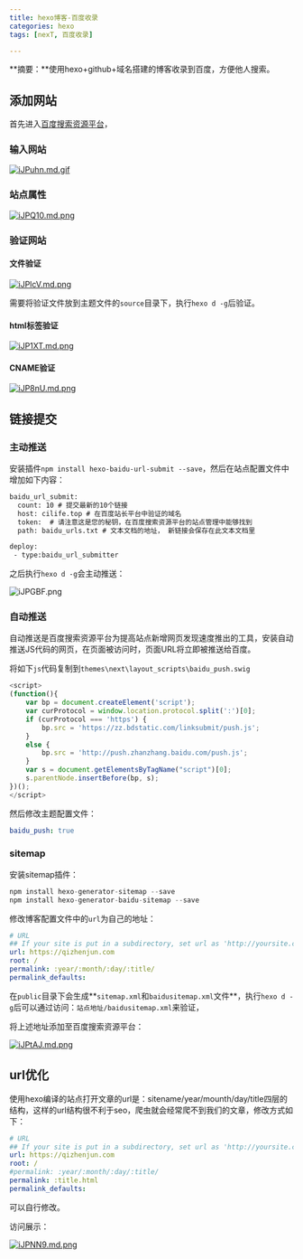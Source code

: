 ```yaml
---
title: hexo博客-百度收录
categories: hexo
tags: [nexT, 百度收录]

---
```


**摘要：**使用hexo+github+域名搭建的博客收录到百度，方便他人搜索。

<!-- more -->

## 添加网站

首先进入[百度搜索资源平台](https://ziyuan.baidu.com/site/siteadd)，

### 输入网站

[![iJPuhn.md.gif](http://img.qizhenjun.com/TIM截图20180930093028.png)](https://imgchr.com/i/iJPuhn)

### 站点属性

[![iJPQ10.md.png](http://img.qizhenjun.com/TIM截图20180930093202.png)](https://imgchr.com/i/iJPQ10)

### 验证网站

#### 文件验证

[![iJPlcV.md.png](http://img.qizhenjun.com/TIM截图20180930093406.png)](https://imgchr.com/i/iJPlcV)

需要将验证文件放到主题文件的`source`目录下，执行`hexo d -g`后验证。

#### html标签验证

[![iJP1XT.md.png](http://img.qizhenjun.com/TIM截图20180930093706.png)](https://imgchr.com/i/iJP1XT)

#### CNAME验证

[![iJP8nU.md.png](http://img.qizhenjun.com/TIM截图20180930133403.png)](https://imgchr.com/i/iJP8nU)

## 链接提交

### 主动推送

安装插件`npm install hexo-baidu-url-submit --save`，然后在站点配置文件中增加如下内容：

```txt
baidu_url_submit:
  count: 10 # 提交最新的10个链接
  host: cilife.top # 在百度站长平台中验证的域名
  token:  # 请注意这是您的秘钥，在百度搜索资源平台的站点管理中能够找到
  path: baidu_urls.txt # 文本文档的地址， 新链接会保存在此文本文档里
```

```txt
deploy:
 - type:baidu_url_submitter
```

之后执行`hexo d -g`会主动推送：

![iJPGBF.png](http://img.qizhenjun.com/TIM截图20180930134036.png)

### 自动推送

自动推送是百度搜索资源平台为提高站点新增网页发现速度推出的工具，安装自动推送JS代码的网页，在页面被访问时，页面URL将立即被推送给百度。

将如下`js`代码复制到`themes\next\layout_scripts\baidu_push.swig`

```js
<script>
(function(){
    var bp = document.createElement('script');
    var curProtocol = window.location.protocol.split(':')[0];
    if (curProtocol === 'https') {
        bp.src = 'https://zz.bdstatic.com/linksubmit/push.js';
    }
    else {
        bp.src = 'http://push.zhanzhang.baidu.com/push.js';
    }
    var s = document.getElementsByTagName("script")[0];
    s.parentNode.insertBefore(bp, s);
})();
</script>
```

然后修改主题配置文件：

```yaml
baidu_push: true
```

### sitemap

安装sitemap插件：

```python
npm install hexo-generator-sitemap --save     
npm install hexo-generator-baidu-sitemap --save
```

修改博客配置文件中的`url`为自己的地址：

```yaml
# URL
## If your site is put in a subdirectory, set url as 'http://yoursite.com/child' and root as '/child/'
url: https://qizhenjun.com
root: /
permalink: :year/:month/:day/:title/
permalink_defaults:
```

在`public`目录下会生成**`sitemap.xml`和`baidusitemap.xml`文件**，执行`hexo d -g`后可以通过访问：`站点地址/baidusitemap.xml`来验证，

将上述地址添加至百度搜索资源平台：

[![iJPtAJ.md.png](http://img.qizhenjun.com/TIM截图20180930134911.png)](https://imgchr.com/i/iJPtAJ)

## url优化

使用hexo编译的站点打开文章的url是：sitename/year/mounth/day/title四层的结构，这样的url结构很不利于seo，爬虫就会经常爬不到我们的文章，修改方式如下：

```yml
# URL
## If your site is put in a subdirectory, set url as 'http://yoursite.com/child' and root as '/child/'
url: https://qizhenjun.com
root: /
#permalink: :year/:month/:day/:title/
permalink: :title.html
permalink_defaults:
```

可以自行修改。

访问展示：

[![iJPNN9.md.png](http://img.qizhenjun.com/TIM截图20180930135736.png)](https://imgchr.com/i/iJPNN9)